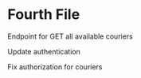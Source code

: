 # Fourth File

Endpoint for GET all available couriers

Update authentication

Fix authorization for couriers